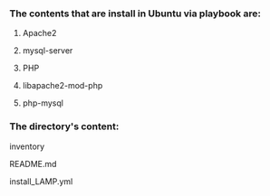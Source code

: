 ### The contents that are install in Ubuntu via playbook are:

1. Apache2

2. mysql-server

3. PHP

4. libapache2-mod-php

5. php-mysql

### The directory's content:

inventory

README.md

install_LAMP.yml
